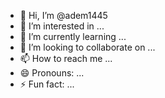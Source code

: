 - 👋 Hi, I’m @adem1445
- 👀 I’m interested in ...
- 🌱 I’m currently learning ...
- 💞️ I’m looking to collaborate on ...
- 📫 How to reach me ...
- 😄 Pronouns: ...
- ⚡ Fun fact: ...

<!---
adem1445/adem1445 is a ✨ special ✨ repository because its `README.md` (this file) appears on your GitHub profile.
You can click the Preview link to take a look at your changes.
--->
<!doctype html>
<html>
    <head>
        <title>web page</title>
        <!--<link rel="stylesheet" href="index.css">-->
      <!--<style>
            table{
            border-collapse:collapse;
            }
            td{
            border:1px solid black;}
            </style>-->
           <script>
            function supe(){
                var l=parseInt(prompt("donner la longueur "));
                var la=parseInt(prompt("donner la largeur"))
                var surfase=parseInt(l*la);
                var perimetre=parseInt((l+la)*2);
                alert("surfase:"+surfase+"\n perimertre:"+perimetre);

            }
           </script>
           <style type="text/css" id="operaUserStyle"></style>
    </head>
       <body>
       <form>
      <input type="button" name="b" value="function" onclick="supe()">
      </form>
           <!--<script src="tp.js"></script>-->
          <!--<a href="www.google.com" onclick="alert('hey')">google</a>-->
        <!--<script>
            do{
              var n=prompt("entre un nombre");
            }while((n>0 && n<1) || n>9 || n<0);
            document.write('<table>');
                for(var i=1;i<=10;i++){
                document.write('<tr>');
                    document.write('<td>'+i*n+'</td>');
                        
                    document.write('<td> '+n+'x'+i+'</td>');
                             
                document.write('</tr>');
                }
            document.write('</table>');
        </script>-->
        <!--<table>
            <tr style="border: 1px solid black">
                <td style="border: 1px solid black"></td>
                <td style="border: 1px solid black"></td>
            </tr>
            
        </table>-->
       </body>
</html>
